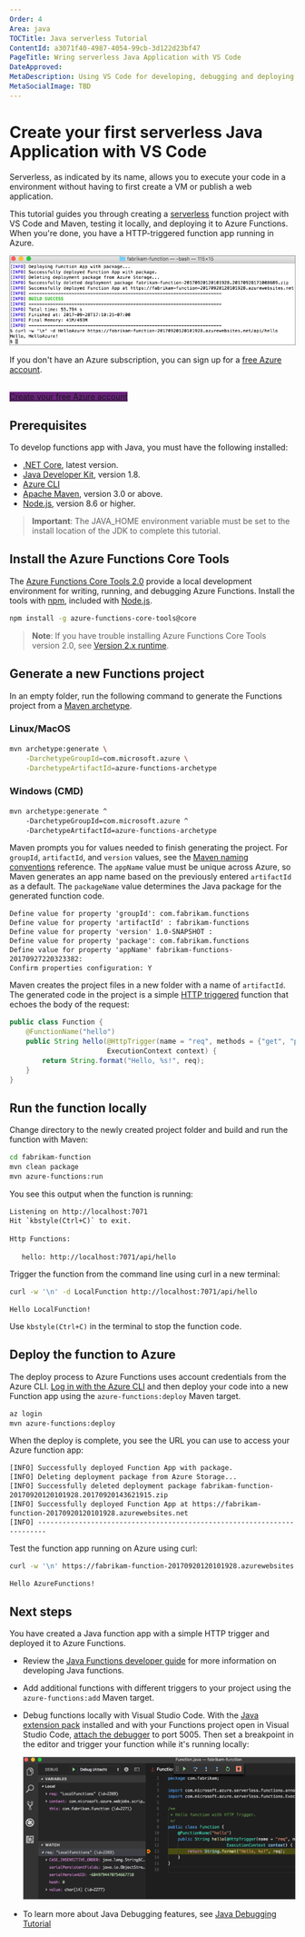 ```yaml
---
Order: 4
Area: java
TOCTitle: Java serverless Tutorial
ContentId: a3071f40-4987-4054-99cb-3d122d23bf47
PageTitle: Wring serverless Java Application with VS Code
DateApproved:
MetaDescription: Using VS Code for developing, debugging and deploying your serverless application.
MetaSocialImage: TBD
---
```

# Create your first serverless Java Application with VS Code

[comment]: <> (Update the steps with Azure Functions Extension once available)

Serverless, as indicated by its name, allows you to execute your code in a environment without having to first create a VM or publish a web application.

This tutorial guides you through creating a [serverless](https://azure.microsoft.com/overview/serverless-computing/) function project with VS Code and Maven, testing it locally, and deploying it to Azure Functions. When you're done, you have a HTTP-triggered function app running in Azure.

![Access a Hello World function from the command line with cURL](images/java-serverless/hello-azure.png)

If you don't have an Azure subscription, you can sign up for a [free Azure account](https://azure.microsoft.com/pricing/free-trial/
).

<br>
<a class="tutorial-next-btn" href="https://azure.microsoft.com/pricing/free-trial/" target="_blank" style="background-color:#68217A">Create your free Azure account</a>
<br>

## Prerequisites

To develop functions app with Java, you must have the following installed:

- [.NET Core](https://www.microsoft.com/net/core), latest version.
- [Java Developer Kit](https://www.azul.com/downloads/zulu/), version 1.8.
- [Azure CLI](https://docs.microsoft.com/cli/azure)
- [Apache Maven](https://maven.apache.org), version 3.0 or above.
- [Node.js](https://nodejs.org/download/), version 8.6 or higher.

>**Important**: The JAVA_HOME environment variable must be set to the install location of the JDK to complete this tutorial.

## Install the Azure Functions Core Tools

The [Azure Functions Core Tools 2.0](https://www.npmjs.com/package/azure-functions-core-tools) provide a local development environment for writing, running, and debugging Azure Functions. Install the tools with [npm](https://www.npmjs.com/), included with [Node.js](https://nodejs.org/).

```bash
npm install -g azure-functions-core-tools@core
```

> **Note**: If you have trouble installing Azure Functions Core Tools version 2.0, see [Version 2.x runtime](/azure/azure-functions/functions-run-local#version-2x-runtime).

## Generate a new Functions project

In an empty folder, run the following command to generate the Functions project from a [Maven archetype](https://maven.apache.org/guides/introduction/introduction-to-archetypes.html).

### Linux/MacOS

```bash
mvn archetype:generate \
    -DarchetypeGroupId=com.microsoft.azure \
    -DarchetypeArtifactId=azure-functions-archetype
```

### Windows (CMD)

```cmd
mvn archetype:generate ^
    -DarchetypeGroupId=com.microsoft.azure ^
    -DarchetypeArtifactId=azure-functions-archetype
```

Maven prompts you for values needed to finish generating the project. For `groupId`, `artifactId`, and `version` values, see the [Maven naming conventions](https://maven.apache.org/guides/mini/guide-naming-conventions.html) reference. The `appName` value must be unique across Azure, so Maven generates an app name based on the previously entered `artifactId`  as a default. The `packageName` value determines the Java package for the generated function code.

```Output
Define value for property 'groupId': com.fabrikam.functions
Define value for property 'artifactId' : fabrikam-functions
Define value for property 'version' 1.0-SNAPSHOT :
Define value for property 'package': com.fabrikam.functions
Define value for property 'appName' fabrikam-functions-20170927220323382:
Confirm properties configuration: Y
```

Maven creates the project files in a new folder with a name of `artifactId`. The generated code in the project is a simple [HTTP triggered](/azure/azure-functions/functions-bindings-http-webhook) function that echoes the body of the request:

```java
public class Function {
    @FunctionName("hello")
    public String hello(@HttpTrigger(name = "req", methods = {"get", "post"}, authLevel = AuthorizationLevel.ANONYMOUS) String req,
                        ExecutionContext context) {
        return String.format("Hello, %s!", req);
    }
}
```

## Run the function locally

Change directory to the newly created project folder and build and run the function with Maven:

```bash
cd fabrikam-function
mvn clean package
mvn azure-functions:run
```

You see this output when the function is running:

```Output
Listening on http://localhost:7071
Hit `kbstyle(Ctrl+C)` to exit.

Http Functions:

   hello: http://localhost:7071/api/hello
```

Trigger the function from the command line using curl in a new terminal:

```bash
curl -w '\n' -d LocalFunction http://localhost:7071/api/hello
```

```Output
Hello LocalFunction!
```

Use `kbstyle(Ctrl+C)` in the terminal to stop the function code.

## Deploy the function to Azure

The deploy process to Azure Functions uses account credentials from the Azure CLI. [Log in with the Azure CLI](/cli/azure/authenticate-azure-cli?view=azure-cli-latest) and then deploy your code into a new Function app using the `azure-functions:deploy` Maven target.

```bash
az login
mvn azure-functions:deploy
```

When the deploy is complete, you see the URL you can use to access your Azure function app:

```output
[INFO] Successfully deployed Function App with package.
[INFO] Deleting deployment package from Azure Storage...
[INFO] Successfully deleted deployment package fabrikam-function-20170920120101928.20170920143621915.zip
[INFO] Successfully deployed Function App at https://fabrikam-function-20170920120101928.azurewebsites.net
[INFO] ------------------------------------------------------------------------
```

Test the function app running on Azure using curl:

```bash
curl -w '\n' https://fabrikam-function-20170920120101928.azurewebsites.net/api/hello -d AzureFunctions
```

```Output
Hello AzureFunctions!
```

## Next steps

You have created a Java function app with a simple HTTP trigger and deployed it to Azure Functions.

- Review the [Java Functions developer guide](functions-reference-java.md) for more information on developing Java functions.
- Add additional functions with different triggers to your project using the `azure-functions:add` Maven target.
- Debug functions locally with Visual Studio Code. With the [Java extension pack](https://marketplace.visualstudio.com/items?itemName=vscjava.vscode-java-pack) installed and with your Functions project open in Visual Studio Code, [attach the debugger](/docs/editor/debugging.md#launch-configurations) to port 5005. Then set a breakpoint in the editor and trigger your function while it's running locally:

    ![Debug functions in Visual Studio Code](images/java-serverless/vscode-debug.png)

- To learn more about Java Debugging features, see [Java Debugging Tutorial](/docs/java/java-debugging.md)
